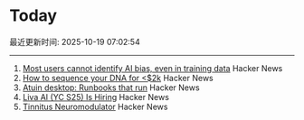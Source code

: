 # Today

最近更新时间: 2025-10-19 07:02:54

--- 
1. [Most users cannot identify AI bias, even in training data](https://www.psu.edu/news/bellisario-college-communications/story/most-users-cannot-identify-ai-bias-even-training-data) Hacker News
2. [How to sequence your DNA for <$2k](https://maxlangenkamp.substack.com/p/how-to-sequence-your-dna-for-2k) Hacker News
3. [Atuin desktop: Runbooks that run](https://github.com/atuinsh/desktop) Hacker News
4. [Liva AI (YC S25) Is Hiring](https://www.ycombinator.com/companies/liva-ai/jobs/inrUYH9-founding-engineer) Hacker News
5. [Tinnitus Neuromodulator](https://mynoise.net/NoiseMachines/neuromodulationTonesGenerator.php) Hacker News
